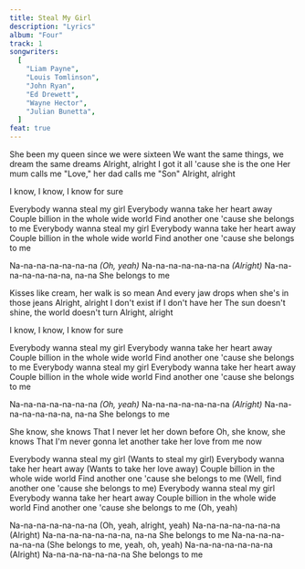 ```yaml
---
title: Steal My Girl
description: "Lyrics"
album: "Four"
track: 1
songwriters:
  [
    "Liam Payne",
    "Louis Tomlinson",
    "John Ryan",
    "Ed Drewett",
    "Wayne Hector",
    "Julian Bunetta",
  ]
feat: true
---
```


<p className="verse-one zayn">
She been my queen since we were sixteen
We want the same things, we dream the same dreams
Alright, alright
I got it all 'cause she is the one
Her mum calls me "Love," her dad calls me "Son"
Alright, alright
</p>
<p className="pre-chorus niall">
I know, I know, I know for sure
</p>

<p className="chorus all">
Everybody wanna steal my girl
Everybody wanna take her heart away
Couple billion in the whole wide world
Find another one 'cause she belongs to me
Everybody wanna steal my girl
Everybody wanna take her heart away
Couple billion in the whole wide world
Find another one 'cause she belongs to me
</p>
<p className="post-chorus all">
Na-na-na-na-na-na-na <em>(Oh, yeah)</em>
Na-na-na-na-na-na-na <em>(Alright)</em>
Na-na-na-na-na-na-na, na-na
She belongs to me
</p>

<p className="verse-two">
<span className="liam">
Kisses like cream, her walk is so mean
And every jaw drops when she's in those jeans
Alright, alright
</span>
I don't exist if I don't have her
The sun doesn't shine, the world doesn't turn
Alright, alright
</p>
<p className="pre-chorus niall">
I know, I know, I know for sure
</p>
<p className="chorus all">
Everybody wanna steal my girl
Everybody wanna take her heart away
Couple billion in the whole wide world
Find another one 'cause she belongs to me
Everybody wanna steal my girl
Everybody wanna take her heart away
Couple billion in the whole wide world
Find another one 'cause she belongs to me
</p>
<p className="post-chorus all">
Na-na-na-na-na-na-na <em>(Oh, yeah)</em>
Na-na-na-na-na-na-na <em>(Alright)</em>
Na-na-na-na-na-na-na, na-na
She belongs to me
</p>

<p className="bridge harry">
She know, she knows
That I never let her down before
Oh, she know, she knows
That I'm never gonna let another take her love from me now
</p>
<p className="chorus all">
Everybody wanna steal my girl (Wants to steal my girl)
Everybody wanna take her heart away (Wants to take her love away)
Couple billion in the whole wide world
Find another one 'cause she belongs to me
(Well, find another one 'cause she belongs to me)
Everybody wanna steal my girl
Everybody wanna take her heart away
Couple billion in the whole wide world
Find another one 'cause she belongs to me (Oh, yeah)
</p>

<p className="post-chorus all">
Na-na-na-na-na-na-na (Oh, yeah, alright, yeah)
Na-na-na-na-na-na-na (Alright)
Na-na-na-na-na-na-na, na-na
She belongs to me
Na-na-na-na-na-na-na (She belongs to me, yeah, oh, yeah)
Na-na-na-na-na-na-na (Alright)
Na-na-na-na-na-na-na
She belongs to me </p>

